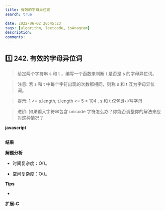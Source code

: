 ```yaml
---
title: 有效的字母异位词
search: true

date: 2022-06-02 20:45:23
tags: [algorithm, leetcode, isAnagram]
description:
comments:
---
```


## 1️⃣ 242. 有效的字母异位词

> 给定两个字符串 s 和 t ，编写一个函数来判断 t 是否是 s 的字母异位词。

> 注意: 若 s 和 t 中每个字符出现的次数都相同，则称 s 和 t 互为字母异位词。

> 提示: 1 <= s.length, t.length <= 5 * 104 , s 和 t 仅包含小写字母
 
> 进阶: 如果输入字符串包含 unicode 字符怎么办？你能否调整你的解法来应对这种情况？



**javascript**

```javascript

```

**结果**


**解题分析**
- 时间复杂度：O()。

- 空间复杂度：O()。

**Tips**

-  

**扩展-C**

```C

```

[]()